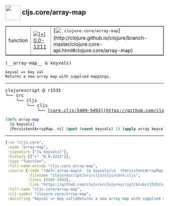 ## <img width="48px" valign="middle" src="http://i.imgur.com/Hi20huC.png"> cljs.core/array-map

 <table border="1">
<tr>
<td>function</td>
<td><a href="https://github.com/cljsinfo/api-refs/tree/0.0-1211"><img valign="middle" alt="[+] 0.0-1211" src="https://img.shields.io/badge/+-0.0--1211-lightgrey.svg"></a> </td>
<td>
[<img height="24px" valign="middle" src="http://i.imgur.com/1GjPKvB.png"> <samp>clojure.core/array-map</samp>](http://clojure.github.io/clojure/branch-master/clojure.core-api.html#clojure.core/array-map)
</td>
</tr>
</table>

 <samp>
(__array-map__ & keyvals)<br>
</samp>

```
keyval => key val
Returns a new array map with supplied mappings.
```

---

 <pre>
clojurescript @ r1535
└── src
    └── cljs
        └── cljs
            └── <ins>[core.cljs:5489-5493](https://github.com/clojure/clojurescript/blob/r1535/src/cljs/cljs/core.cljs#L5489-L5493)</ins>
</pre>

```clj
(defn array-map
  [& keyvals]
  (PersistentArrayMap. nil (quot (count keyvals) 2) (apply array keyvals) nil))
```


---

```clj
{:ns "cljs.core",
 :name "array-map",
 :signature ["[& keyvals]"],
 :history [["+" "0.0-1211"]],
 :type "function",
 :full-name-encode "cljs.core_array-map",
 :source {:code "(defn array-map\n  [& keyvals]\n  (PersistentArrayMap. nil (quot (count keyvals) 2) (apply array keyvals) nil))",
          :filename "clojurescript/src/cljs/cljs/core.cljs",
          :lines [5489 5493],
          :link "https://github.com/clojure/clojurescript/blob/r1535/src/cljs/cljs/core.cljs#L5489-L5493"},
 :full-name "cljs.core/array-map",
 :clj-symbol "clojure.core/array-map",
 :docstring "keyval => key val\nReturns a new array map with supplied mappings."}

```

